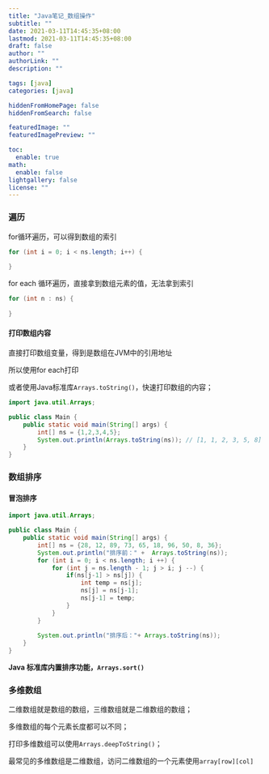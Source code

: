 ```yaml
---
title: "Java笔记_数组操作"
subtitle: ""
date: 2021-03-11T14:45:35+08:00
lastmod: 2021-03-11T14:45:35+08:00
draft: false
author: ""
authorLink: ""
description: ""

tags: [java]
categories: [java]

hiddenFromHomePage: false
hiddenFromSearch: false

featuredImage: ""
featuredImagePreview: ""

toc:
  enable: true
math:
  enable: false
lightgallery: false
license: ""
---
```


<!--more-->

### 遍历

for循环遍历，可以得到数组的索引

```java
for (int i = 0; i < ns.length; i++) {
    
}
```

for each 循环遍历，直接拿到数组元素的值，无法拿到索引

```java
for (int n : ns) {
    
}
```

#### 打印数组内容

直接打印数组变量，得到是数组在JVM中的引用地址

所以使用for each打印

或者使用Java标准库`Arrays.toString()`，快速打印数组的内容；

```java
import java.util.Arrays;

public class Main {
    public static void main(String[] args) {
        int[] ns = {1,2,3,4,5};
        System.out.println(Arrays.toString(ns)); // [1, 1, 2, 3, 5, 8]
    }
}
```

### 数组排序

#### 冒泡排序

```java
import java.util.Arrays;

public class Main {
    public static void main(String[] args) {
        int[] ns = {28, 12, 89, 73, 65, 18, 96, 50, 8, 36};
        System.out.println("排序前：" +  Arrays.toString(ns));
        for (int i = 0; i < ns.length; i ++) {
            for (int j = ns.length - 1; j > i; j --) {
                if(ns[j-1] > ns[j]) {
                    int temp = ns[j];
                    ns[j] = ns[j-1];
                    ns[j-1] = temp;
                }
            }
        }
        
        System.out.println("排序后："+ Arrays.toString(ns));
    }
}
```

**Java 标准库内置排序功能，`Arrays.sort()`**

### 多维数组

二维数组就是数组的数组，三维数组就是二维数组的数组；

多维数组的每个元素长度都可以不同；

打印多维数组可以使用`Arrays.deepToString()`；

最常见的多维数组是二维数组，访问二维数组的一个元素使用`array[row][col]`